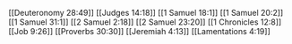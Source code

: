 [[Deuteronomy 28:49]]
[[Judges 14:18]]
[[1 Samuel 18:1]]
[[1 Samuel 20:2]]
[[1 Samuel 31:1]]
[[2 Samuel 2:18]]
[[2 Samuel 23:20]]
[[1 Chronicles 12:8]]
[[Job 9:26]]
[[Proverbs 30:30]]
[[Jeremiah 4:13]]
[[Lamentations 4:19]]
